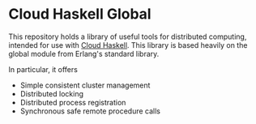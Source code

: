 Cloud Haskell Global
====================

This repository holds a library of useful tools for distributed
computing, intended for use with [Cloud Haskell][1]. This library
is based heavily on the global module from Erlang's standard library.

In particular, it offers

* Simple consistent cluster management
* Distributed locking
* Distributed process registration
* Synchronous safe remote procedure calls

[1]: https://github.com/haskell-distributed/distributed-process
